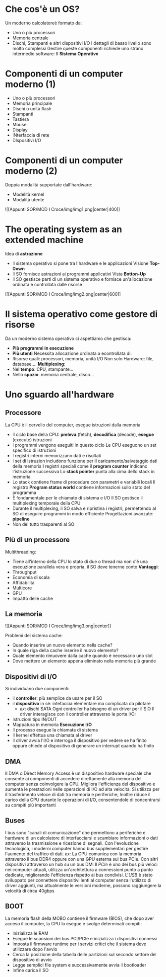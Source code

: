 # Che cos'è un OS?
Un moderno calcolatoreè formato da:
- Uno o più processori
- Memoria centrale
- Dischi, Stampanti e altri dispositivi I/O
I dettagli di basso livello sono molto complessi
Gestire queste componenti richiede uno strano intermedio software: Il **Sistema Operativo**

# Componenti di un computer moderno (1)
- Uno o più processori
- Memoria principale
- Dischi o unità flash
- Stampanti
- Tastiera
- Mouse
- Display
- INterfaccia di rete
- DIspositivi I/O

# Componenti di un computer moderno (2)
Doppia modalità supportate dall'hardware:
- Modelità kernel
- Modalità utente

![[Appunti SOR/MOD I Croce/img/img1.png|center|400]]
# The operating system as an extended machine
Idea di **astrazione**
- Il sistema operativo si pone tra l'hardware e le applicazioni
Visione **Top-Down**
- Il SO fornisce astrazioni ai programmi applicativi
Vista **Botton-Up**
- Il SO gestisce parti di un sistema operativo e fornisce un'allocazione ordinata e controllata dalle risorse

![[Appunti SOR/MOD I Croce/img/img2.png|center|600]]

# Il sistema operativo come gestore di risorse
Da un moderno sistema operativo ci aspettiamo che gestisca:
- **Più programmi in esecuzione**
- **Più utenti**
Necessita allocazione ordinata a econtrollata di:
- Risorse quali: processori, memoria, unità I/O
Non solo Hardware: file, database....
**Multiplexing**:
- Nel **tempo**: CPU, stampante...
- Nello **spazio**: memoria centrale, disco...

# Uno sguardo all'hardware
## Processore
La CPU è il cervello del computer, esegue istruzioni dalla memoria
- Il ciclo base della CPU: **preleva** (fetch), **decodifica** (decode), **esegue** (execute) istruzioni
- I programmi vengono eseguiti in questo ciclo
Le CPU eseguono un set specifico di istruzioni
- I registri interni memorizzano dati e risultati
- I set di istruzion includono funzione per il caricamento/salvataggio dati della memoria
I registri speciali come il **program counter** indicano l'istruzione successiva
Lo **stack pointer** punta alla cima dello stack in memoria
- Lo stack contiene frame di procedure con parametri e variabili locali 
Il registro **Program status world** contiene informazioni sullo stato del programma 
- È fondamentale per le chiamate di sistema e I/O
Il SO gestisce il multiplexing temporale della CPU
- Durante il multiplexing, il SO salva e ripristina i registri, permettendo al SO di eseguire programmi in modo efficiente
Progettazioni avanzate: **pipeline**
- Non del tutto trasparenti al SO

## Più di un processore
Multithreading:
- Tiene all'interno della CPU lo stato di due o thread ma non c'è una esecuzione parallela vera e propria, il SO deve tenerne conto
**Vantaggi**:
- Throughput
- Economia di scala
- Affidabilità
- Multicore
- GPU
- Impatto delle cache

## La memoria

![[Appunti SOR/MOD I Croce/img/img3.png|center]]

Problemi del sistema cache:
- Quando inserire un nuovo elemento nella cache?
- In quale riga della cache inserire il nuovo elemento?
- Quale elemento rimuovere dalla cache quando è necessario uno slot 
- Dove mettere un elemento appena eliminato nella memoria più grande

## Dispositivi di I/O
Si individuano due componenti:
- il **controller**: più semplice da usare per il SO
- il **dispositivo** in sè: intefaccia elementare ma complicata da pilotare
	- *ex*: dischi SATA
Ogni controller ha bisogno di un driver per il S.O
Il driver interagisce con il controller attraverso le porte I/O:
- Istruzioni tipo IN/OUT
- Mappatura in memoria
**Esecuzione I/O**
- Il processo esegue la chiamata di sistema
- Il kernel effettua una chiamata al driver
- Il driver avvia l'I/O e interroga il dispositivo per vedere se ha finito oppure chiede al dispositivo di generare un interrupt quando ha finito

## DMA
Il DMA o Direct Memory Access è un dispositivo hardware speciale che consente ai componenti di accedere direttamente alla memoria del computer senza coinvolgere la CPU. Migliora l'efficienza del dispositivo e aumenta le prestazioni nelle operazioni di I/O ad alta velocità. Si utilizza per il trasferimento veloce di dati tra memoria e periferiche, Inoltre riduce il carico della CPU durante le operazioni di I/O, consentendole di concentrarsi su compiti più importanti

## Buses
I bus sono "canali di comunicazione" che permettono a periferiche e hardware di un calcolatore di interfacciarsi e scambiare informazioni o dati attraverso la trasmissione e ricezione di segnali. Con l'evoluzione tecnologica, i moderni computer hanno bus supplementari per gestire l'aumento del traffico di dati.
*ex*: La CPU comunica con la memoria attraverso il bus DDR4 oppure con una GPU esterna sul bus PCIe. Con altri dispositivi attraverso un hub su un bus DMI
Il *PCIe* è uno dei bus più veloci nei computer attuali, utilizza un'architettura a connessioni punto a punto dedicate, migliorando l'efficienza rispetto ai bus condivisi.
L'*USB* è stato sviluppato per connettere dispositivi lenti al computer senza l'utilizzo di driver aggiunti, ma attualmente le versioni moderne, possono raggiungere la velocità di circa 40gbps

## BOOT 
La memoria flash della MOBO contiene il firmware (BIOS), che dopo aver acceso il computer, la CPU lo esegue e svolge determinati compiti:
- Inizializza le RAM
- Esegue le scansioni dei bus PCI/PCIe e inizializza i dispositivi connessi
- Imposta il firmware runtime per i servizi critici che il sistema deve utilizzare dopo l'avvio
- Cerca la posizione della tabella delle partizioni sul secondo settore del dispositivo di avvio
- Legge semplici file system e successivamente avvia il bootloader
- Infine carica il SO